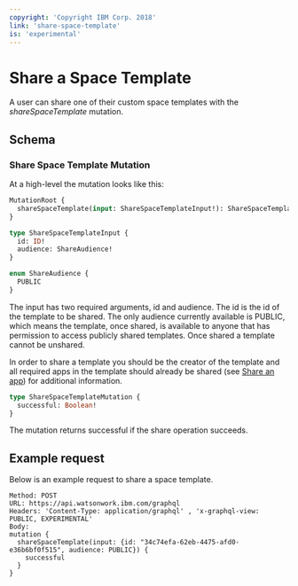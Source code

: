 ```yaml
---
copyright: 'Copyright IBM Corp. 2018'
link: 'share-space-template'
is: 'experimental'
---
```


# Share a Space Template

A user can share one of their custom space templates with the _shareSpaceTemplate_ mutation.

## Schema

### Share Space Template Mutation
At a high-level the mutation looks like this:

```graphql
MutationRoot {
  shareSpaceTemplate(input: ShareSpaceTemplateInput!): ShareSpaceTemplateMutation!
}

type ShareSpaceTemplateInput {
  id: ID!
  audience: ShareAudience!
}

enum ShareAudience {
  PUBLIC
}
```

The input has two required arguments, id and audience. The id is the id of the template to be shared. The only audience currently available is PUBLIC, which means the template, once shared, is available to anyone that has permission to access publicly shared templates. Once shared a template cannot be unshared.

In order to share a template you should be the creator of the template and all required apps in the template should already be shared
(see [Share an app](guides/V1_ShareAnApp.md)) for additional information.


```graphql
type ShareSpaceTemplateMutation {
  successful: Boolean!
}
```

The mutation returns successful if the share operation succeeds.

## Example request

Below is an example request to share a space template.

~~~~
Method: POST
URL: https://api.watsonwork.ibm.com/graphql
Headers: 'Content-Type: application/graphql' , 'x-graphql-view: PUBLIC, EXPERIMENTAL'
Body:
mutation {
  shareSpaceTemplate(input: {id: "34c74efa-62eb-4475-afd0-e36b6bf0f515", audience: PUBLIC}) {
    successful
  }
}
~~~~
